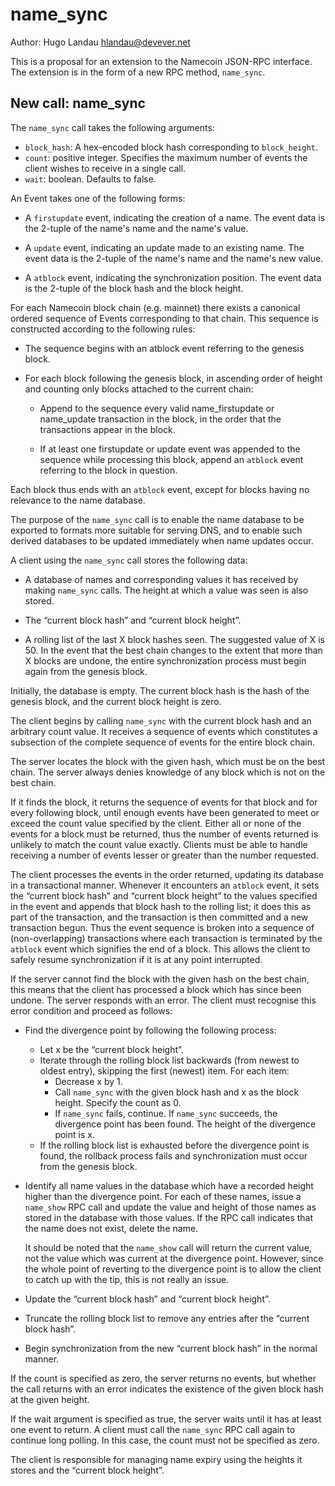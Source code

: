 name_sync
=========
Author: Hugo Landau <hlandau@devever.net>

This is a proposal for an extension to the Namecoin JSON-RPC interface. The
extension is in the form of a new RPC method, `name_sync`.

New call: name_sync
-------------------

The `name_sync` call takes the following arguments:

  - `block_hash`: A hex-encoded block hash corresponding to `block_height`.
  - `count`: positive integer. Specifies the maximum number of events the client wishes to receive in a single call.
  - `wait`: boolean. Defaults to false.

An Event takes one of the following forms:

  - A `firstupdate` event, indicating the creation of a name.
    The event data is the 2-tuple of the name's name and the name's value.

  - A `update` event, indicating an update made to an existing name.
    The event data is the 2-tuple of the name's name and the name's new value.

  - A `atblock` event, indicating the synchronization position.
    The event data is the 2-tuple of the block hash and the block height.

For each Namecoin block chain (e.g. mainnet) there exists a canonical ordered sequence of Events corresponding to that chain. This sequence is constructed according to the following rules:

  - The sequence begins with an atblock event referring to the genesis block.

  - For each block following the genesis block, in ascending order of height
    and counting only blocks attached to the current chain:

    - Append to the sequence every valid name_firstupdate or name_update
      transaction in the block, in the order that the transactions appear in
      the block.

    - If at least one firstupdate or update event was appended to the sequence
      while processing this block, append an `atblock` event referring to the
      block in question.

Each block thus ends with an `atblock` event, except for blocks having no relevance to the name database.

The purpose of the `name_sync` call is to enable the name database to be exported to formats more suitable for serving DNS, and to enable such derived databases to be updated immediately when name updates occur.

A client using the `name_sync` call stores the following data:

  - A database of names and corresponding values it has received by making
    `name_sync` calls. The height at which a value was seen is also stored.

  - The “current block hash” and “current block height”.

  - A rolling list of the last X block hashes seen. The suggested value of X is 50. In the event that the best chain changes to the extent that more than X blocks are undone, the entire synchronization process must begin again from the genesis block.

Initially, the database is empty. The current block hash is the hash of the genesis block, and the current block height is zero.

The client begins by calling `name_sync` with the current block hash and an arbitrary count value. It receives a sequence of events which constitutes a subsection of the complete sequence of events for the entire block chain.

The server locates the block with the given hash, which must be on the best chain. The server always denies knowledge of any block which is not on the best chain.

If it finds the block, it returns the sequence of events for that block and for every following block, until enough events have been generated to meet or exceed the count value specified by the client. Either all or none of the events for a block must be returned, thus the number of events returned is unlikely to match the count value exactly. Clients must be able to handle receiving a number of events lesser or greater than the number requested.

The client processes the events in the order returned, updating its database in a transactional manner. Whenever it encounters an `atblock` event, it sets the “current block hash” and “current block height” to the values specified in the event and appends that block hash to the rolling list; it does this as part of the transaction, and the transaction is then committed and a new transaction begun. Thus the event sequence is broken into a sequence of (non-overlapping) transactions where each transaction is terminated by the `atblock` event which signifies the end of a block. This allows the client to safely resume synchronization if it is at any point interrupted.

If the server cannot find the block with the given hash on the best chain, this means that the client has processed a block which has since been undone. The server responds with an error. The client must recognise this error condition and proceed as follows:

  - Find the divergence point by following the following process:
    - Let x be the “current block height”.
    - Iterate through the rolling block list backwards (from newest to oldest entry), skipping the first (newest) item. For each item:
      - Decrease x by 1.
      - Call `name_sync` with the given block hash and x as the block height. Specify the count as 0.
      - If `name_sync` fails, continue. If `name_sync` succeeds, the divergence point has been found. The height of the divergence point is x.
    - If the rolling block list is exhausted before the divergence point is found, the rollback process fails and synchronization must occur
      from the genesis block.
  - Identify all name values in the database which have a recorded height higher than the divergence point. For each of these names, issue a `name_show` RPC call and update the value and height of those names as stored in the database with those values. If the RPC call indicates that the name does not exist, delete the name.

    It should be noted that the `name_show` call will return the current value, not the value which was current at the divergence point. However, since the whole point of reverting to the divergence point is to allow the client to catch up with the tip, this is not really an issue.

  - Update the “current block hash” and “current block height”.
  - Truncate the rolling block list to remove any entries after the “current block hash”.
  - Begin synchronization from the new “current block hash” in the normal manner.

If the count is specified as zero, the server returns no events, but whether the call returns with an error indicates the existence of the given block hash at the given height.

If the wait argument is specified as true, the server waits until it has at least one event to return. A client must call the `name_sync` RPC call again to continue long polling. In this case, the count must not be specified as zero.

The client is responsible for managing name expiry using the heights it stores and the “current block height”.
